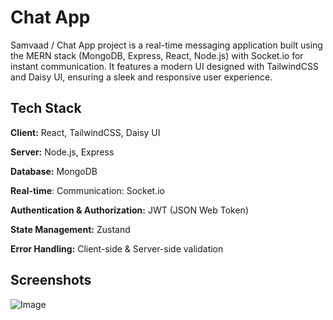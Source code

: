 
# Chat App

Samvaad / Chat App project is a real-time messaging application built using the MERN stack (MongoDB, Express, React, Node.js) with Socket.io for instant communication. It features a modern UI designed with TailwindCSS and Daisy UI, ensuring a sleek and responsive user experience.

## Tech Stack

**Client:** React, TailwindCSS, Daisy UI

**Server:** Node.js, Express

**Database:** MongoDB

**Real-time**: Communication: Socket.io

**Authentication & Authorization:** JWT (JSON Web Token)

**State Management:** Zustand

**Error Handling:** Client-side & Server-side validation


## Screenshots

![Image](https://github.com/user-attachments/assets/5e459de9-5a4b-4a03-9db5-627ca350b655)
